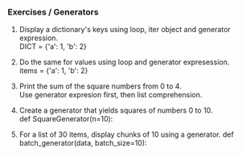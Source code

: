 ### Exercises / Generators

1. Display a dictionary's keys using loop, iter object and generator expression.  
   DICT = {'a': 1, 'b': 2}  

2. Do the same for values using loop and generator expresession.  
   items = {'a': 1, 'b': 2}  

3. Print the sum of the square numbers from 0 to 4.  
   Use generator expresion first, then list comprehension.   

4. Create a generator that yields squares of numbers 0 to 10.  
   def SquareGenerator(n=10):   

5. For a list of 30 items, display chunks of 10 using a generator.
   def batch_generator(data, batch_size=10):

